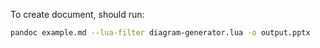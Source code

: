 
To create document, should run:

```bash
pandoc example.md --lua-filter diagram-generator.lua -o output.pptx
```

